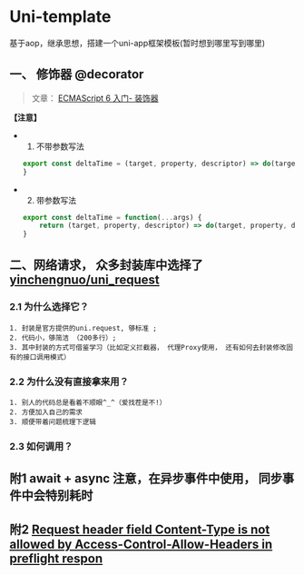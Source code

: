 # Uni-template

基于aop，继承思想，搭建一个uni-app框架模板(暂时想到哪里写到哪里)

## 一、 修饰器 @decorator
> 文章： [ECMAScript 6 入门- 装饰器](https://es6.ruanyifeng.com/#docs/decorator)

**【注意】** 
+ 1. 不带参数写法
	```JavaScript
	export const deltaTime = (target, property, descriptor) => do(target, property, descriptor, args)
	}
	```
+ 2. 带参数写法
	```JavaScript
	export const deltaTime = function(...args) {
		return (target, property, descriptor) => do(target, property, descriptor, args)
	}
	```
	
## 二、网络请求， 众多封装库中选择了[yinchengnuo/uni_request](https://github.com/yinchengnuo/uni_request)
### 2.1 为什么选择它？
	1. 封装是官方提供的uni.request, 够标准 ; 
	2. 代码小，够简洁 （200多行）; 
	3. 其中封装的方式可借鉴学习（比如定义拦截器， 代理Proxy使用， 还有如何去封装修改固有的接口调用模式）
### 2.2 为什么没有直接拿来用？
	1. 别人的代码总是看着不顺眼^_^（爱找茬是不!）
	2. 方便加入自己的需求
	3. 顺便带着问题梳理下逻辑
### 2.3 如何调用？


	


## 附1 await + async 注意，在异步事件中使用， 同步事件中会特别耗时

## 附2 [Request header field Content-Type is not allowed by Access-Control-Allow-Headers in preflight respon](https://blog.csdn.net/yangyiboshigou/article/details/78738228)


